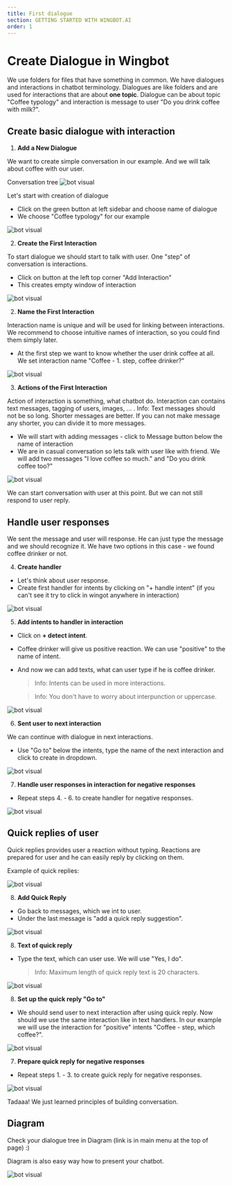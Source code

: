 ```yaml
---
title: First dialogue
section: GETTING STARTED WITH WINGBOT.AI
order: 1
---
```


# Create Dialogue in Wingbot

We use folders for files that have something in common. We have dialogues and interactions in chatbot terminology. Dialogues are like folders and are used for interactions that are about **one topic**. Dialogue can be about topic "Coffee typology" and interaction is message to user "Do you drink coffee with milk?".

## Create basic dialogue with interaction

1. **Add a New Dialogue**

  We want to create simple conversation in our example. And we will talk about coffee with our user.

  Conversation tree
  ![bot visual](../createDialogue/0.png)

  Let's start with creation of dialogue
  + Click on the green button at left sidebar and choose name of dialogue
  + We choose "Coffee typology" for our example

  ![bot visual](../createDialogue/1.png)

2. **Create the First Interaction**

  To start dialogue we should start to talk with user. One "step" of conversation is interactions. 

  - Click on button at the left top corner "Add Interaction"
  - This creates empty window of interaction

  ![bot visual](../createDialogue/2.png)

2. **Name the First Interaction**

  Interaction name is unique and will be used for linking between interactions. We recommend to choose intuitive names of interaction, so you could find them simply later.

  - At the first step we want to know whether the user drink coffee at all. We set interaction name "Coffee - 1. step, coffee drinker?"

  ![bot visual](../createDialogue/3.png)

3. **Actions of the First Interaction**

  Action of interaction is something, what chatbot do. Interaction can contains text messages, tagging of users, images, ... . <!-- Referencion what can interaction include -->
  Info: Text messages should not be so long. Shorter messages are better. If you can not make message any shorter, you can divide it to more messages. 

  - We will start with adding messages - click to Message button below the name of interaction 
  - We are in casual conversation so lets talk with user like with friend. We will add two messages "I love coffee so much." and "Do you drink coffee too?"

  ![bot visual](../createDialogue/4.png)


We can start conversation with user at this point. But we can not still respond to user reply.


## Handle user responses

We sent the message and user will response. He can just type the message and we should recognize it. We have two options in this case - we found coffee drinker or not.

4. **Create handler**

  - Let's think about user response.
  - Create first handler for intents by clicking on "+ handle intent" (if you can't see it try to click in wingot anywhere in interaction)

  ![bot visual](../createDialogue/5.png)

5. **Add intents to handler in interaction**

  - Click on **+ detect intent**.
  - Coffee drinker will give us positive reaction. We can use "positive" to the name of intent.
  - And now we can add texts, what can user type if he is coffee drinker.

    > Info: Intents can be used in more interactions.

    > Info: You don't have to worry about interpunction or uppercase.

  ![bot visual](../createDialogue/6.png)

6. **Sent user to next interaction**

  We can continue with dialogue in next interactions. 

  - Use "Go to" below the intents, type the name of the next interaction and click to create in dropdown.

  ![bot visual](../createDialogue/7a.png)

7. **Handle user responses in interaction for negative responses**

  - Repeat steps 4. - 6. to create handler for negative responses.

  ![bot visual](../createDialogue/8.png)


## Quick replies of user

Quick replies provides user a reaction without typing. Reactions are prepared for user and he can easily reply by clicking on them.

Example of quick replies:

![bot visual](../createDialogue/quick_replies.png)

8. **Add Quick Reply**

  - Go back to messages, which we int to user.
  - Under the last message is "add a quick reply suggestion".

  ![bot visual](../createDialogue/9.png)

8. **Text of quick reply**

  - Type the text, which can user use. We will use "Yes, I do".

    > Info: Maximum length of quick reply text is 20 characters.

  ![bot visual](../createDialogue/10.png)

8. **Set up the quick reply "Go to"**

  - We should send user to next interaction after using quick reply. Now should we use the same interaction like in text handlers. In our example we will use the interaction for "positive" intents "Coffee - step, which coffee?".

  ![bot visual](../createDialogue/11.png)

7. **Prepare quick reply for negative responses**

  - Repeat steps 1. - 3. to create guick reply for negative responses.

  ![bot visual](../createDialogue/12.png)

Tadaaa! We just learned principles of building conversation.

## Diagram

Check your dialogue tree in Diagram (link is in main menu at the top of page) :)

Diagram is also easy way how to present your chatbot.

![bot visual](../createDialogue/0.png)